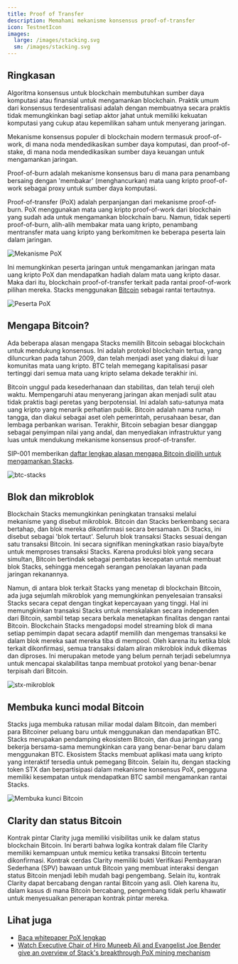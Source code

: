 ```yaml
---
title: Proof of Transfer
description: Memahami mekanisme konsensus proof-of-transfer
icon: TestnetIcon
images:
  large: /images/stacking.svg
  sm: /images/stacking.svg
---
```


## Ringkasan

Algoritma konsensus untuk blockchain membutuhkan sumber daya komputasi atau finansial untuk mengamankan blockchain. Praktik umum dari konsensus terdesentralisasi adalah dengan membuatnya secara praktis tidak memungkinkan bagi setiap aktor jahat untuk memiliki kekuatan komputasi yang cukup atau kepemilikan saham untuk menyerang jaringan.

Mekanisme konsensus populer di blockchain modern termasuk proof-of-work, di mana noda mendedikasikan sumber daya komputasi, dan proof-of-stake, di mana noda mendedikasikan sumber daya keuangan untuk mengamankan jaringan.

Proof-of-burn adalah mekanisme konsensus baru di mana para penambang bersaing dengan 'membakar' (menghancurkan) mata uang kripto proof-of-work sebagai proxy untuk sumber daya komputasi.

Proof-of-transfer (PoX) adalah perpanjangan dari mekanisme proof-of-burn. PoX menggunakan mata uang kripto proof-of-work dari blockchain yang sudah ada untuk mengamankan blockchain baru. Namun, tidak seperti proof-of-burn, alih-alih membakar mata uang kripto, penambang mentransfer mata uang kripto yang berkomitmen ke beberapa peserta lain dalam jaringan.

![Mekanisme PoX](/images/pox-mechanism.png)

Ini memungkinkan peserta jaringan untuk mengamankan jaringan mata uang kripto PoX dan mendapatkan hadiah dalam mata uang kripto dasar. Maka dari itu, blockchain proof-of-transfer terkait pada rantai proof-of-work pilihan mereka. Stacks menggunakan [Bitcoin](#why-bitcoin) sebagai rantai tertautnya.

![Peserta PoX](/images/pox-participants.png)

## Mengapa Bitcoin?

Ada beberapa alasan mengapa Stacks memilih Bitcoin sebagai blockchain untuk mendukung konsensus. Ini adalah protokol blockchain tertua, yang diluncurkan pada tahun 2009, dan telah menjadi aset yang diakui di luar komunitas mata uang kripto. BTC telah memegang kapitalisasi pasar tertinggi dari semua mata uang kripto selama dekade terakhir ini.

Bitcoin unggul pada kesederhanaan dan stabilitas, dan telah teruji oleh waktu. Mempengaruhi atau menyerang jaringan akan menjadi sulit atau tidak praktis bagi peretas yang berpotensial. Ini adalah satu-satunya mata uang kripto yang menarik perhatian publik. Bitcoin adalah nama rumah tangga, dan diakui sebagai aset oleh pemerintah, perusahaan besar, dan lembaga perbankan warisan. Terakhir, Bitcoin sebagian besar dianggap sebagai penyimpan nilai yang andal, dan menyediakan infrastruktur yang luas untuk mendukung mekanisme konsensus proof-of-transfer.

SIP-001 memberikan [daftar lengkap alasan mengapa Bitcoin dipilih untuk mengamankan Stacks](https://github.com/stacksgov/sips/blob/main/sips/sip-001/sip-001-burn-election.md).

![btc-stacks](/images/pox-why-bitcoin.png)

## Blok dan mikroblok

Blockchain Stacks memungkinkan peningkatan transaksi melalui mekanisme yang disebut mikroblok. Bitcoin dan Stacks berkembang secara bertahap, dan blok mereka dikonfirmasi secara bersamaan. Di Stacks, ini disebut sebagai 'blok tertaut'. Seluruh blok transaksi Stacks sesuai dengan satu transaksi Bitcoin. Ini secara signifikan meningkatkan rasio biaya/byte untuk memproses transaksi Stacks. Karena produksi blok yang secara simultan, Bitcoin bertindak sebagai pembatas kecepatan untuk membuat blok Stacks, sehingga mencegah serangan penolakan layanan pada jaringan rekanannya.

Namun, di antara blok terkait Stacks yang menetap di blockchain Bitcoin, ada juga sejumlah mikroblok yang memungkinkan penyelesaian transaksi Stacks secara cepat dengan tingkat kepercayaan yang tinggi. Hal ini memungkinkan transaksi Stacks untuk menskalakan secara independen dari Bitcoin, sambil tetap secara berkala menetapkan finalitas dengan rantai Bitcoin. Blockchain Stacks mengadopsi model streaming blok di mana setiap pemimpin dapat secara adaptif memilih dan mengemas transaksi ke dalam blok mereka saat mereka tiba di mempool. Oleh karena itu ketika blok terkait dikonfirmasi, semua transaksi dalam aliran mikroblok induk dikemas dan diproses. Ini merupakan metode yang belum pernah terjadi sebelumnya untuk mencapai skalabilitas tanpa membuat protokol yang benar-benar terpisah dari Bitcoin.

![stx-mikroblok](/images/stx-microblocks.png)

## Membuka kunci modal Bitcoin

Stacks juga membuka ratusan miliar modal dalam Bitcoin, dan memberi para Bitcoiner peluang baru untuk menggunakan dan mendapatkan BTC. Stacks merupakan pendamping ekosistem Bitcoin, dan dua jaringan yang bekerja bersama-sama memungkinkan cara yang benar-benar baru dalam menggunakan BTC. Ekosistem Stacks membuat aplikasi mata uang kripto yang interaktif tersedia untuk pemegang Bitcoin. Selain itu, dengan stacking token STX dan berpartisipasi dalam mekanisme konsensus PoX, pengguna memiliki kesempatan untuk mendapatkan BTC sambil mengamankan rantai Stacks.

![Membuka kunci Bitcoin](/images/pox-unlocking-btc.png)

## Clarity dan status Bitcoin

Kontrak pintar Clarity juga memiliki visibilitas unik ke dalam status blockchain Bitcoin. Ini berarti bahwa logika kontrak dalam file Clarity memiliki kemampuan untuk memicu ketika transaksi Bitcoin tertentu dikonfirmasi. Kontrak cerdas Clarity memiliki bukti Verifikasi Pembayaran Sederhana (SPV) bawaan untuk Bitcoin yang membuat interaksi dengan status Bitcoin menjadi lebih mudah bagi pengembang. Selain itu, kontrak Clarity dapat bercabang dengan rantai Bitcoin yang asli. Oleh karena itu, dalam kasus di mana Bitcoin bercabang, pengembang tidak perlu khawatir untuk menyesuaikan penerapan kontrak pintar mereka.

## Lihat juga

- [Baca whitepaper PoX lengkap](https://community.stacks.org/pox)
- [Watch Executive Chair of Hiro Muneeb Ali and Evangelist Joe Bender give an overview of Stack's breakthrough PoX mining mechanism](https://www.youtube.com/watch?v=NY_eUrIcWOY)
